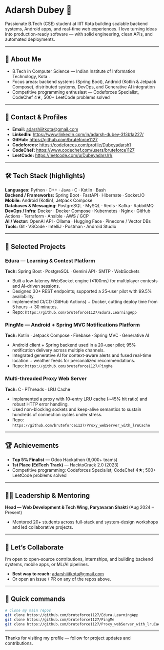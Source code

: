 # Adarsh Dubey 🚀

Passionate B.Tech (CSE) student at IIIT Kota building scalable backend systems, Android apps, and real-time web experiences. I love turning ideas into production-ready software — with solid engineering, clean APIs, and automated deployments.

---

## 🔭 About Me
- B.Tech in Computer Science — Indian Institute of Information Technology, Kota .  
- Focus areas: backend systems (Spring Boot), Android (Kotlin & Jetpack Compose), distributed systems, DevOps, and Generative AI integration  
- Competitive programming enthusiast — Codeforces Specialist, CodeChef 4★, 500+ LeetCode problems solved

---

## 🔗 Contact & Profiles
- **Email:** adarshiiitkota@gmail.com  
- **LinkedIn:** https://www.linkedin.com/in/adarsh-dubey-313b1a227/  
- **GitHub:** https://github.com/bruteforce1127  
- **Codeforces:** https://codeforces.com/profile/Dubeyadarsh1  
- **CodeChef:** https://www.codechef.com/users/bruteforce1127  
- **LeetCode:** https://leetcode.com/u/Dubeyadarsh1/

---

## 🛠️ Tech Stack (highlights)
**Languages:** Python · C++ · Java · C · Kotlin · Bash  
**Backend / Frameworks:** Spring Boot · FastAPI · Hibernate · Socket.IO  
**Mobile:** Android (Kotlin), Jetpack Compose  
**Databases & Messaging:** PostgreSQL · MySQL · Redis · Kafka · RabbitMQ  
**DevOps / Infra:** Docker · Docker Compose · Kubernetes · Nginx · GitHub Actions · Terraform · Ansible · AWS / GCP  
**AI / Vector:** OpenAI API · Ollama · Hugging Face · Pinecone / Vector DBs  
**Tools:** Git · VSCode · IntelliJ · Postman · Android Studio

---

## 📌 Selected Projects

### Edura — Learning & Contest Platform  
**Tech:** Spring Boot · PostgreSQL · Gemini API · SMTP · WebSockets  
- Built a low-latency WebSocket engine (≤100ms) for multiplayer contests and AI-driven sessions.  
- Designed 30+ REST endpoints; supported a 25-user pilot with 99.5% availability.  
- Implemented CI/CD (GitHub Actions) + Docker, cutting deploy time from 5 hours → 30 minutes.  
- Repo: `https://github.com/bruteforce1127/Edura.LearningApp`

### PingMe — Android + Spring MVC Notifications Platform  
**Tech:** Kotlin · Jetpack Compose · Firebase · Spring MVC · Generative AI  
- Android client + Spring backend used in a 20-user pilot; 95% notification delivery across multiple channels.  
- Integrated generative AI for context-aware alerts and fused real-time location + weather feeds for personalized recommendations.  
- Repo: `https://github.com/bruteforce1127/PingMe`

### Multi-threaded Proxy Web Server  
**Tech:** C · PThreads · LRU Cache  
- Implemented a proxy with 10-entry LRU cache (~45% hit ratio) and robust HTTP error handling.  
- Used non-blocking sockets and keep-alive semantics to sustain hundreds of connection cycles under stress.  
- Repo: `https://github.com/bruteforce1127/Proxy_webServer_with_lruCache`

---

## 🏆 Achievements
- **Top 5% Finalist** — Odoo Hackathon (6,000+ teams)  
- **1st Place (EdTech Track)** — HacktoCrack 2.0 (2023)  
- Competitive programming: Codeforces Specialist; CodeChef 4★; 500+ LeetCode problems solved

---

## 👨‍💼 Leadership & Mentoring
**Head — Web Development & Tech Wing, Paryavaran Shakti** (Aug 2024 – Present)  
- Mentored 20+ students across full-stack and system-design workshops and led collaborative projects.

---

## 🤝 Let’s Collaborate
I’m open to open-source contributions, internships, and  building backend systems, mobile apps, or ML/AI pipelines.  
- **Best way to reach:** adarshiiitkota@gmail.com  
- Or open an issue / PR on any of the repos above.

---

## 📂 Quick commands
```bash
# clone my main repos
git clone https://github.com/bruteforce1127/Edura.LearningApp
git clone https://github.com/bruteforce1127/PingMe
git clone https://github.com/bruteforce1127/Proxy_webServer_with_lruCache
```

---

Thanks for visiting my profile — follow for project updates and contributions.

